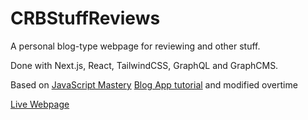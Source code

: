 # CRBStuffReviews

A personal blog-type webpage for reviewing and other stuff.

Done with Next.js, React, TailwindCSS, GraphQL and GraphCMS.

Based on [JavaScript Mastery](https://www.youtube.com/c/JavaScriptMastery) [Blog App tutorial](https://youtu.be/HYv55DhgTuA) and modified overtime

[Live Webpage](https://crbstuffreviews.es/)
